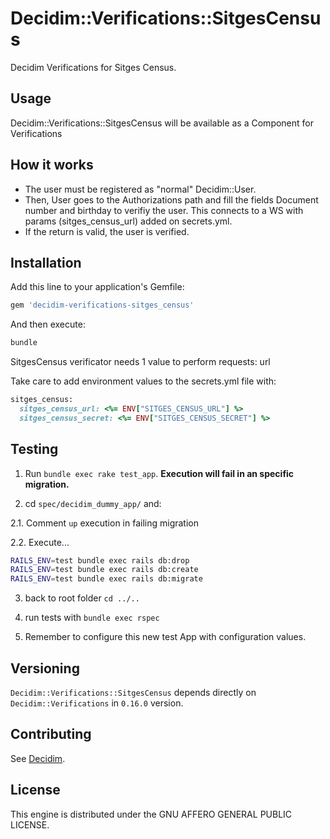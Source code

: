 # Decidim::Verifications::SitgesCensus

Decidim Verifications for Sitges Census.

## Usage

Decidim::Verifications::SitgesCensus will be available as a Component for Verifications

## How it works
- The user must be registered as "normal" Decidim::User.
- Then, User goes to the Authorizations path and fill the fields Document number and birthday to verifiy the user. This connects to a WS with params (sitges_census_url) added on secrets.yml.
- If the return is valid, the user is verified.

## Installation

Add this line to your application's Gemfile:

```ruby
gem 'decidim-verifications-sitges_census'
```

And then execute:

```bash
bundle
```

SitgesCensus verificator needs 1 value to perform requests: url

Take care to add environment values to the secrets.yml file with:

```ruby
sitges_census:
  sitges_census_url: <%= ENV["SITGES_CENSUS_URL"] %>
  sitges_census_secret: <%= ENV["SITGES_CENSUS_SECRET"] %>
```
## Testing

1. Run `bundle exec rake test_app`. **Execution will fail in an specific migration.**

2. cd `spec/decidim_dummy_app/` and:

  2.1. Comment `up` execution in failing migration

  2.2. Execute...
  ```bash
  RAILS_ENV=test bundle exec rails db:drop
  RAILS_ENV=test bundle exec rails db:create
  RAILS_ENV=test bundle exec rails db:migrate
  ```
3. back to root folder `cd ../..`

4. run tests with `bundle exec rspec`

5. Remember to configure this new test App with configuration values.

## Versioning

`Decidim::Verifications::SitgesCensus` depends directly on `Decidim::Verifications` in `0.16.0` version.

## Contributing

See [Decidim](https://github.com/decidim/decidim).

## License

This engine is distributed under the GNU AFFERO GENERAL PUBLIC LICENSE.
